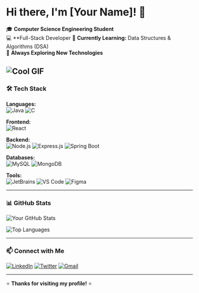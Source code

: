 # Hi there, I'm [Your Name]! 👋

🎓 **Computer Science Engineering Student**  
💻 **Full-Stack Developer 
🌱 **Currently Learning:** Data Structures & Algorithms (DSA)  
🚀 **Always Exploring New Technologies**

![Cool GIF](https://media.giphy.com/media/LmNwrBhejkK9EFP504/giphy.gif)  
---

### 🛠️ **Tech Stack**

**Languages:**  
![Java](https://img.shields.io/badge/Java-ED8B00?style=for-the-badge&logo=openjdk&logoColor=white)
![C](https://img.shields.io/badge/C-00599C?style=for-the-badge&logo=c&logoColor=white)

**Frontend:**  
![React](https://img.shields.io/badge/React-20232A?style=for-the-badge&logo=react&logoColor=61DAFB)

**Backend:**  
![Node.js](https://img.shields.io/badge/Node.js-339933?style=for-the-badge&logo=nodedotjs&logoColor=white)
![Express.js](https://img.shields.io/badge/Express.js-000000?style=for-the-badge&logo=express&logoColor=white)
![Spring Boot](https://img.shields.io/badge/Spring_Boot-6DB33F?style=for-the-badge&logo=spring&logoColor=white)

**Databases:**  
![MySQL](https://img.shields.io/badge/MySQL-005C84?style=for-the-badge&logo=mysql&logoColor=white)
![MongoDB](https://img.shields.io/badge/MongoDB-4EA94B?style=for-the-badge&logo=mongodb&logoColor=white)

**Tools:**  
![JetBrains](https://img.shields.io/badge/JetBrains-000000?style=for-the-badge&logo=jetbrains&logoColor=white)
![VS Code](https://img.shields.io/badge/VS_Code-007ACC?style=for-the-badge&logo=visual-studio-code&logoColor=white)
![Figma](https://img.shields.io/badge/Figma-F24E1E?style=for-the-badge&logo=figma&logoColor=white)

---

### 📊 **GitHub Stats**

![Your GitHub Stats](https://github-readme-stats.vercel.app/api?username=hamsa-09&show_icons=true&theme=radical)

![Top Languages](https://github-readme-stats.vercel.app/api/top-langs/?username=hamsa-09&layout=compact&theme=radical)

---




### 📫 **Connect with Me**

[![LinkedIn](https://img.shields.io/badge/LinkedIn-0077B5?style=for-the-badge&logo=linkedin&logoColor=white)](https://www.linkedin.com/in/YOUR_LINKEDIN_PROFILE)
[![Twitter](https://img.shields.io/badge/Twitter-1DA1F2?style=for-the-badge&logo=twitter&logoColor=white)](https://twitter.com/YOUR_TWITTER_HANDLE)
[![Gmail](https://img.shields.io/badge/Gmail-D14836?style=for-the-badge&logo=gmail&logoColor=white)](mailto:hamsavardhinibaskhar@gmail.com)

---

⭐ **Thanks for visiting my profile!** ⭐
